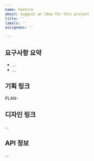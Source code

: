 ```yaml
---
name: Feature
about: Suggest an idea for this project
title: ''
labels: ''
assignees: ''

---
```


## 요구사항 요약
- ...
- ...


## 기획 링크
PLAN-


## 디자인 링크
...


## API 정보
...
